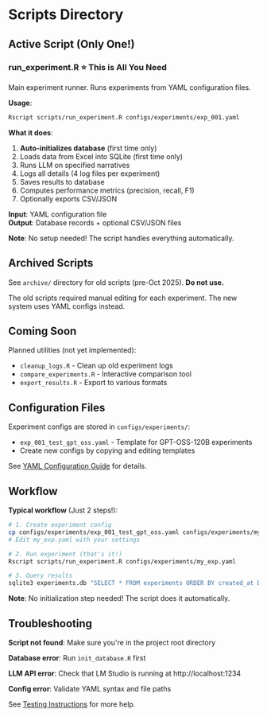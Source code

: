 # Scripts Directory

## Active Script (Only One!)

### run_experiment.R ⭐ **This is All You Need**
Main experiment runner. Runs experiments from YAML configuration files.

**Usage**:
```bash
Rscript scripts/run_experiment.R configs/experiments/exp_001.yaml
```

**What it does**:
1. **Auto-initializes database** (first time only)
2. Loads data from Excel into SQLite (first time only)
3. Runs LLM on specified narratives
4. Logs all details (4 log files per experiment)
5. Saves results to database
6. Computes performance metrics (precision, recall, F1)
7. Optionally exports CSV/JSON

**Input**: YAML configuration file  
**Output**: Database records + optional CSV/JSON files

**Note**: No setup needed! The script handles everything automatically.

## Archived Scripts

See `archive/` directory for old scripts (pre-Oct 2025). **Do not use.**

The old scripts required manual editing for each experiment. The new system uses YAML configs instead.

## Coming Soon

Planned utilities (not yet implemented):

- `cleanup_logs.R` - Clean up old experiment logs
- `compare_experiments.R` - Interactive comparison tool
- `export_results.R` - Export to various formats

## Configuration Files

Experiment configs are stored in `configs/experiments/`:

- `exp_001_test_gpt_oss.yaml` - Template for GPT-OSS-120B experiments
- Create new configs by copying and editing templates

See [YAML Configuration Guide](../docs/20251003-unified_experiment_automation_plan.md) for details.

## Workflow

**Typical workflow** (Just 2 steps!):

```bash
# 1. Create experiment config
cp configs/experiments/exp_001_test_gpt_oss.yaml configs/experiments/my_exp.yaml
# Edit my_exp.yaml with your settings

# 2. Run experiment (that's it!)
Rscript scripts/run_experiment.R configs/experiments/my_exp.yaml

# 3. Query results
sqlite3 experiments.db "SELECT * FROM experiments ORDER BY created_at DESC LIMIT 1;"
```

**Note**: No initialization step needed! The script does it automatically.

## Troubleshooting

**Script not found**: Make sure you're in the project root directory

**Database error**: Run `init_database.R` first

**LLM API error**: Check that LM Studio is running at http://localhost:1234

**Config error**: Validate YAML syntax and file paths

See [Testing Instructions](../docs/20251003-testing_instructions.md) for more help.
